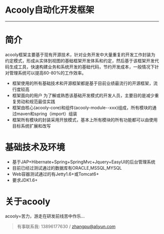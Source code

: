 Acooly自动化开发框架
===================
---------------------------
# 简介
acooly框架主要基于现有开源技术，针对业务开发中大量重复的开发工作封装为约定模式，形成从实体到视图的基础框架开发体系和约定，然后基于该框架开发代码生成工具，快速构建业务和系统开发的基础代码，节约开发成本，一般情况下针对管理系统可以提高60-80%的工作效率。

* 框架使用的所有基础技术和开源框架都是基于目前业绩最流行的开源框架，流行度较高
* 框架面向的用户 为了解或熟悉该基础开发模式的开发人员，主要目的是减少重复劳动和规范最佳实践
* 框架由核心(acooly-core)和组件(acooly-module--xxx)组成，所有模块的通过maven和spring（import）组装
* 框架所有模块的封装采用开放模式，基本上所有模块的所有功能都可以由使用目标系统扩展和改写

# 基础技术及环境
* 基于JAP+Hibernate+Spring+SpringMvc+Jquery+EasyUI的后台管理系统
* 目前已经过测试通过的数据库有ORACLE,MSSQL,MYSQL
* Web容器测试通过的有Jetty1.6+或Tomcat6+
* 要求JDK1.6+

# 关于acooly
acooly=苦力，游走在研发前线苦中作乐... 

>有事联系我: 13896177630 / zhangpu@aliyun.com